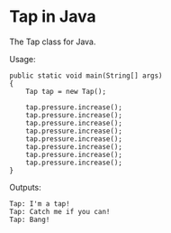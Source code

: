 Tap in Java
===========

The Tap class for Java.

Usage:

```
public static void main(String[] args)
{
    Tap tap = new Tap();

    tap.pressure.increase();
    tap.pressure.increase();
    tap.pressure.increase();
    tap.pressure.increase();
    tap.pressure.increase();
    tap.pressure.increase();
    tap.pressure.increase();
    tap.pressure.increase();
}
```

Outputs:
```
Tap: I'm a tap!
Tap: Catch me if you can!
Tap: Bang!
```
